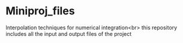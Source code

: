 # Miniproj_files
Interpolation techniques for numerical integration&lt;br> this repository includes all the input and output files of the project
